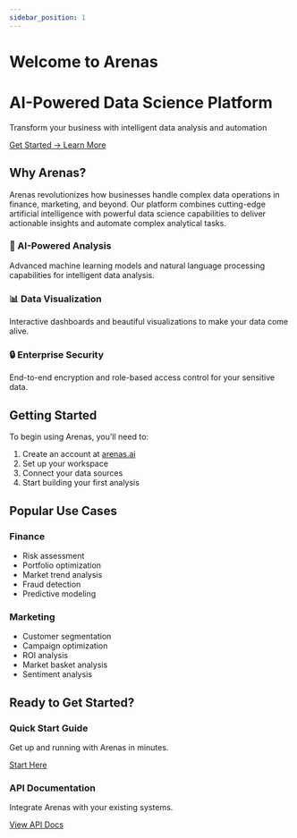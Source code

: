 ```yaml
---
sidebar_position: 1
---
```


# Welcome to Arenas

<div className="hero hero--primary">
  <div className="container">
    <h1 className="hero__title">AI-Powered Data Science Platform</h1>
    <p className="hero__subtitle">
      Transform your business with intelligent data analysis and automation
    </p>
    <div className="hero__buttons">
      <a className="button button--secondary button--lg" href="/installation">
        Get Started →
      </a>
      <a className="button button--outline button--lg" href="/features/ai-analysis">
        Learn More
      </a>
    </div>
  </div>
</div>

## Why Arenas?

Arenas revolutionizes how businesses handle complex data operations in finance, marketing, and beyond. Our platform combines cutting-edge artificial intelligence with powerful data science capabilities to deliver actionable insights and automate complex analytical tasks.

<div className="row">
  <div className="col col--4">
    <div className="card">
      <div className="card__header">
        <h3>🤖 AI-Powered Analysis</h3>
      </div>
      <div className="card__body">
        <p>Advanced machine learning models and natural language processing capabilities for intelligent data analysis.</p>
      </div>
    </div>
  </div>
  <div className="col col--4">
    <div className="card">
      <div className="card__header">
        <h3>📊 Data Visualization</h3>
      </div>
      <div className="card__body">
        <p>Interactive dashboards and beautiful visualizations to make your data come alive.</p>
      </div>
    </div>
  </div>
  <div className="col col--4">
    <div className="card">
      <div className="card__header">
        <h3>🔒 Enterprise Security</h3>
      </div>
      <div className="card__body">
        <p>End-to-end encryption and role-based access control for your sensitive data.</p>
      </div>
    </div>
  </div>
</div>

## Getting Started

To begin using Arenas, you'll need to:

1. Create an account at [arenas.ai](https://arenas.ai)
2. Set up your workspace
3. Connect your data sources
4. Start building your first analysis

## Popular Use Cases

### Finance
- Risk assessment
- Portfolio optimization
- Market trend analysis
- Fraud detection
- Predictive modeling

### Marketing
- Customer segmentation
- Campaign optimization
- ROI analysis
- Market basket analysis
- Sentiment analysis

## Ready to Get Started?

<div className="row">
  <div className="col col--6">
    <div className="card">
      <div className="card__header">
        <h3>Quick Start Guide</h3>
      </div>
      <div className="card__body">
        <p>Get up and running with Arenas in minutes.</p>
        <a href="/quickstart" className="button button--primary">Start Here</a>
      </div>
    </div>
  </div>
  <div className="col col--6">
    <div className="card">
      <div className="card__header">
        <h3>API Documentation</h3>
      </div>
      <div className="card__body">
        <p>Integrate Arenas with your existing systems.</p>
        <a href="/api/overview" className="button button--primary">View API Docs</a>
      </div>
    </div>
  </div>
</div>

